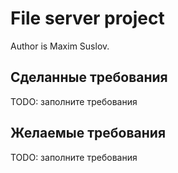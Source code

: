 # File server project

Author is Maxim Suslov.

## Сделанные требования

TODO: заполните требования

## Желаемые требования

TODO: заполните требования

